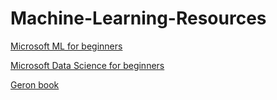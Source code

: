 # Machine-Learning-Resources

[Microsoft ML for beginners](https://github.com/microsoft/ML-For-Beginners)

[Microsoft Data Science for beginners](https://github.com/microsoft/Data-Science-For-Beginners)

[Geron book](https://github.com/ageron/handson-ml2)
